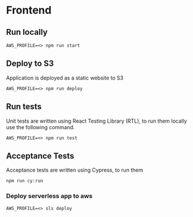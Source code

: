 # Frontend

## Run locally

```AWS_PROFILE=<> npm run start```

## Deploy to S3

Application is deployed as a static website to S3

```AWS_PROFILE=<> npm run deploy```

## Run tests

Unit tests are written using React Testing Library (RTL), to run them locally use the following command.

```AWS_PROFILE=<> npm run test```

## Acceptance Tests

Acceptance tests are written using Cypress, to run them

```bash
npm run cy:run
```

### Deploy serverless app to aws

```AWS_PROFILE=<> sls deploy```
